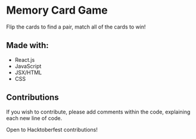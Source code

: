 # Memory Card Game
Flip the cards to find a pair, match all of the cards to win!

## Made with:
* React.js
* JavaScript
* JSX/HTML
* CSS

## Contributions
If you wish to contribute, please add comments within the code, explaining each new line of code.

Open to Hacktoberfest contributions!